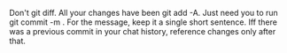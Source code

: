 Don't git diff. All your changes have been git add -A. Just need you to run git commit -m <msg>.
For the message, keep it a single short sentence.
Iff there was a previous commit in your chat history, reference changes only after that.
